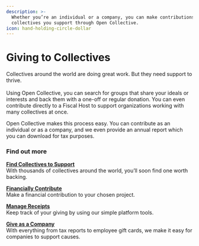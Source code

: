 ```yaml
---
description: >-
  Whether you’re an individual or a company, you can make contributions to
  collectives you support through Open Collective.
icon: hand-holding-circle-dollar
---
```


# Giving to Collectives

Collectives around the world are doing great work. But they need support to thrive.\
\
Using Open Collective, you can search for groups that share your ideals or interests and back them with a one-off or regular donation. You can even contribute directly to a Fiscal Host to support organizations working with many collectives at once.

Open Collective makes this process easy. You can contribute as an individual or as a company, and we even provide an annual report which you can download for tax purposes.

### Find out more&#x20;

[**Find Collectives to Support**](../getting-started/explore.md)\
With thousands of collectives around the world, you’ll soon find one worth backing.

[**Financially Contribute**](contributing.md)\
Make a financial contribution to your chosen project.

[**Manage Receipts**](managing-receipts.md)\
Keep track of your giving by using our simple platform tools.

[**Give as a Company**](giving-as-a-company/)\
With everything from tax reports to employee gift cards, we make it easy for companies to support causes.
